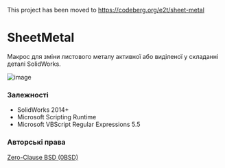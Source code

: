 This project has been moved to https://codeberg.org/e2t/sheet-metal

# SheetMetal

Макрос для зміни листового металу активної або виділеної у складанні деталі SolidWorks.

![image](https://user-images.githubusercontent.com/28775275/213713847-c17a9c37-f21b-4f61-97aa-27ebe6133ee4.png)

### Залежності

- SolidWorks 2014+
- Microsoft Scripting Runtime
- Microsoft VBScript Regular Expressions 5.5

### Авторські права

[Zero-Clause BSD (0BSD)](https://opensource.org/licenses/0BSD)
